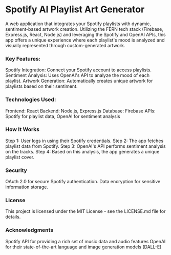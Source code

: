 # Spotify AI Playlist Art Generator

A web application that integrates your Spotify playlists with dynamic, sentiment-based artwork creation. Utilizing the FERN tech stack (Firebase, Express.js, React, Node.js) and leveraging the Spotify and OpenAI APIs, this app offers a unique experience where each playlist's mood is analyzed and visually represented through custom-generated artwork.


### Key Features:
Spotify Integration: Connect your Spotify account to access playlists.
Sentiment Analysis: Uses OpenAI's API to analyze the mood of each playlist.
Artwork Generation: Automatically creates unique artwork for playlists based on their sentiment.


### Technologies Used:
Frontend: React
Backend: Node.js, Express.js
Database: Firebase
APIs: Spotify for playlist data, OpenAI for sentiment analysis


### How It Works
Step 1: User logs in using their Spotify credentials.
Step 2: The app fetches playlist data from Spotify.
Step 3: OpenAI's API performs sentiment analysis on the tracks.
Step 4: Based on this analysis, the app generates a unique playlist cover.


### Security
OAuth 2.0 for secure Spotify authentication.
Data encryption for sensitive information storage.


### License
This project is licensed under the MIT License - see the LICENSE.md file for details.


### Acknowledgments
Spotify API for providing a rich set of music data and audio features
OpenAI for their state-of-the-art language and image generation models (DALL-E)
